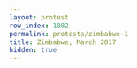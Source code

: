 ```yaml
---
layout: protest
row_index: 1082
permalink: protests/zimbabwe-1
title: Zimbabwe, March 2017
hidden: true
---
```

